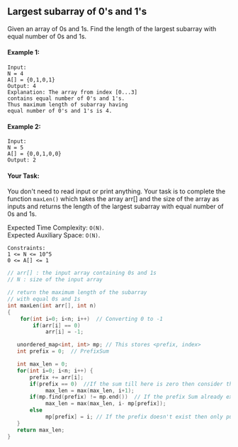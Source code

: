 ## Largest subarray of 0's and 1's

Given an array of 0s and 1s. Find the length of the largest subarray with equal number of 0s and 1s.

#### Example 1:

```
Input:
N = 4
A[] = {0,1,0,1}
Output: 4
Explanation: The array from index [0...3]
contains equal number of 0's and 1's.
Thus maximum length of subarray having
equal number of 0's and 1's is 4.
```

#### Example 2:

```
Input:
N = 5
A[] = {0,0,1,0,0}
Output: 2
```

#### Your Task:

You don't need to read input or print anything. Your task is to complete the function `maxLen()` which takes the array arr[] and the size of the array as inputs and returns the length of the largest subarray with equal number of 0s and 1s.

Expected Time Complexity: `O(N)`.  
Expected Auxiliary Space: `O(N)`.

```
Constraints:
1 <= N <= 10^5
0 <= A[] <= 1
```

```c++
// arr[] : the input array containing 0s and 1s
// N : size of the input array

// return the maximum length of the subarray
// with equal 0s and 1s
int maxLen(int arr[], int n)
{
    for(int i=0; i<n; i++)  // Converting 0 to -1
        if(arr[i] == 0)
            arr[i] = -1;

   unordered_map<int, int> mp; // This stores <prefix, index>
   int prefix = 0;  // PrefixSum

   int max_len = 0;
   for(int i=0; i<n; i++) {
       prefix += arr[i];
       if(prefix == 0)  //If the sum till here is zero then consider this for max lenght
            max_len = max(max_len, i+1);
       if(mp.find(prefix) != mp.end())  // If the prefix Sum already exists, then consider that index for max
            max_len = max(max_len, i- mp[prefix]);
       else
            mp[prefix] = i; // If the prefix doesn't exist then only push the element to the hashmap
   }
   return max_len;
}
```
